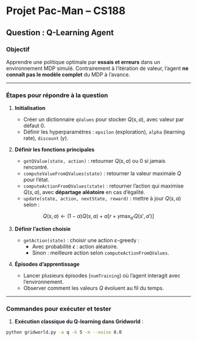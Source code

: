 # Projet Pac-Man – CS188  
## Question : Q-Learning Agent  

### Objectif
Apprendre une politique optimale par **essais et erreurs** dans un environnement MDP simulé. Contrairement à l’itération de valeur, l’agent **ne connaît pas le modèle complet** du MDP à l’avance.

---

### Étapes pour répondre à la question

1. **Initialisation**
   - Créer un dictionnaire `qValues` pour stocker $Q(s, a)$, avec valeur par défaut 0.
   - Définir les hyperparamètres : `epsilon` (exploration), `alpha` (learning rate), `discount` ($\gamma$).

2. **Définir les fonctions principales**
   - `getQValue(state, action)` : retourner $Q(s, a)$ ou 0 si jamais rencontré.
   - `computeValueFromQValues(state)` : retourner la valeur maximale $Q$ pour l’état.
   - `computeActionFromQValues(state)` : retourner l’action qui maximise $Q(s, a)$, avec **départage aléatoire** en cas d’égalité.
   - `update(state, action, nextState, reward)` : mettre à jour $Q(s, a)$ selon :  

$$
Q(s, a) \leftarrow (1 - \alpha) Q(s, a) + \alpha \left[ r + \gamma \max_{a'} Q(s', a') \right]
$$

3. **Définir l’action choisie**
   - `getAction(state)` : choisir une action ε-greedy :
     - Avec probabilité $\epsilon$ : action aléatoire.
     - Sinon : meilleure action selon `computeActionFromQValues`.

4. **Épisodes d’apprentissage**
   - Lancer plusieurs épisodes (`numTraining`) où l’agent interagit avec l’environnement.
   - Observer comment les valeurs $Q$ évoluent au fil du temps.

---

### Commandes pour exécuter et tester

1. **Exécution classique du Q-learning dans Gridworld** :

```bash
python gridworld.py -a q -k 5 -m --noise 0.0
